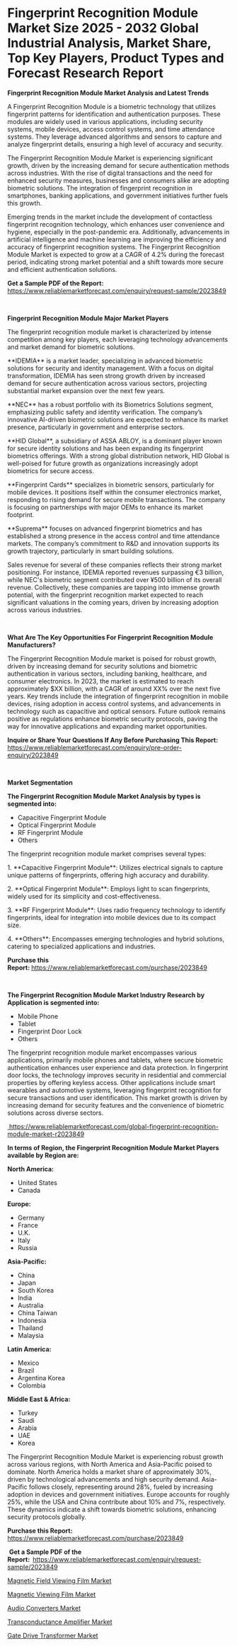 <p><h1>Fingerprint Recognition Module Market Size 2025 - 2032 Global Industrial Analysis, Market Share, Top Key Players, Product Types and Forecast Research Report</h1></p><p><strong>Fingerprint Recognition Module Market Analysis and Latest Trends</strong></p>
<p><p>A Fingerprint Recognition Module is a biometric technology that utilizes fingerprint patterns for identification and authentication purposes. These modules are widely used in various applications, including security systems, mobile devices, access control systems, and time attendance systems. They leverage advanced algorithms and sensors to capture and analyze fingerprint details, ensuring a high level of accuracy and security.</p><p>The Fingerprint Recognition Module Market is experiencing significant growth, driven by the increasing demand for secure authentication methods across industries. With the rise of digital transactions and the need for enhanced security measures, businesses and consumers alike are adopting biometric solutions. The integration of fingerprint recognition in smartphones, banking applications, and government initiatives further fuels this growth.</p><p>Emerging trends in the market include the development of contactless fingerprint recognition technology, which enhances user convenience and hygiene, especially in the post-pandemic era. Additionally, advancements in artificial intelligence and machine learning are improving the efficiency and accuracy of fingerprint recognition systems. The Fingerprint Recognition Module Market is expected to grow at a CAGR of 4.2% during the forecast period, indicating strong market potential and a shift towards more secure and efficient authentication solutions.</p></p>
<p><strong>Get a Sample PDF of the Report:&nbsp;</strong> <a href="https://www.reliablemarketforecast.com/enquiry/request-sample/2023849?utm_campaign=1903&utm_medium=2&utm_source=Github&utm_content=ia&utm_term=06042025&utm_id=fingerprint-recognition-module">https://www.reliablemarketforecast.com/enquiry/request-sample/2023849</a></p>
<p>&nbsp;</p>
<p><strong>Fingerprint Recognition Module Major Market Players</strong></p>
<p><p>The fingerprint recognition module market is characterized by intense competition among key players, each leveraging technology advancements and market demand for biometric solutions. </p><p>**IDEMIA** is a market leader, specializing in advanced biometric solutions for security and identity management. With a focus on digital transformation, IDEMIA has seen strong growth driven by increased demand for secure authentication across various sectors, projecting substantial market expansion over the next few years.</p><p>**NEC** has a robust portfolio with its Biometrics Solutions segment, emphasizing public safety and identity verification. The company’s innovative AI-driven biometric solutions are expected to enhance its market presence, particularly in government and enterprise sectors.</p><p>**HID Global**, a subsidiary of ASSA ABLOY, is a dominant player known for secure identity solutions and has been expanding its fingerprint biometrics offerings. With a strong global distribution network, HID Global is well-poised for future growth as organizations increasingly adopt biometrics for secure access.</p><p>**Fingerprint Cards** specializes in biometric sensors, particularly for mobile devices. It positions itself within the consumer electronics market, responding to rising demand for secure mobile transactions. The company is focusing on partnerships with major OEMs to enhance its market footprint.</p><p>**Suprema** focuses on advanced fingerprint biometrics and has established a strong presence in the access control and time attendance markets. The company’s commitment to R&D and innovation supports its growth trajectory, particularly in smart building solutions.</p><p>Sales revenue for several of these companies reflects their strong market positioning. For instance, IDEMIA reported revenues surpassing €3 billion, while NEC's biometric segment contributed over ¥500 billion of its overall revenue. Collectively, these companies are tapping into immense growth potential, with the fingerprint recognition market expected to reach significant valuations in the coming years, driven by increasing adoption across various industries.</p></p>
<p>&nbsp;</p>
<p><strong>What Are The Key Opportunities For Fingerprint Recognition Module Manufacturers?</strong></p>
<p><p>The Fingerprint Recognition Module market is poised for robust growth, driven by increasing demand for security solutions and biometric authentication in various sectors, including banking, healthcare, and consumer electronics. In 2023, the market is estimated to reach approximately $XX billion, with a CAGR of around XX% over the next five years. Key trends include the integration of fingerprint recognition in mobile devices, rising adoption in access control systems, and advancements in technology such as capacitive and optical sensors. Future outlook remains positive as regulations enhance biometric security protocols, paving the way for innovative applications and expanding market opportunities.</p></p>
<p><strong>Inquire or Share Your Questions If Any Before Purchasing This Report:</strong> <a href="https://www.reliablemarketforecast.com/enquiry/pre-order-enquiry/2023849?utm_campaign=1903&utm_medium=2&utm_source=Github&utm_content=ia&utm_term=06042025&utm_id=fingerprint-recognition-module">https://www.reliablemarketforecast.com/enquiry/pre-order-enquiry/2023849</a></p>
<p>&nbsp;</p>
<p><strong>Market Segmentation</strong></p>
<p><strong>The Fingerprint Recognition Module Market Analysis by types is segmented into:</strong></p>
<p><ul><li>Capacitive Fingerprint Module</li><li>Optical Fingerprint Module</li><li>RF Fingerprint Module</li><li>Others</li></ul></p>
<p><p>The fingerprint recognition module market comprises several types: </p><p>1. **Capacitive Fingerprint Module**: Utilizes electrical signals to capture unique patterns of fingerprints, offering high accuracy and durability.</p><p>   </p><p>2. **Optical Fingerprint Module**: Employs light to scan fingerprints, widely used for its simplicity and cost-effectiveness.</p><p>   </p><p>3. **RF Fingerprint Module**: Uses radio frequency technology to identify fingerprints, ideal for integration into mobile devices due to its compact size.</p><p>4. **Others**: Encompasses emerging technologies and hybrid solutions, catering to specialized applications and industries.</p></p>
<p><strong>Purchase this Report:&nbsp;</strong><a href="https://www.reliablemarketforecast.com/purchase/2023849?utm_campaign=1903&utm_medium=2&utm_source=Github&utm_content=ia&utm_term=06042025&utm_id=fingerprint-recognition-module">https://www.reliablemarketforecast.com/purchase/2023849</a></p>
<p>&nbsp;</p>
<p><strong>The Fingerprint Recognition Module Market Industry Research by Application is segmented into:</strong></p>
<p><ul><li>Mobile Phone</li><li>Tablet</li><li>Fingerprint Door Lock</li><li>Others</li></ul></p>
<p><p>The fingerprint recognition module market encompasses various applications, primarily mobile phones and tablets, where secure biometric authentication enhances user experience and data protection. In fingerprint door locks, the technology improves security in residential and commercial properties by offering keyless access. Other applications include smart wearables and automotive systems, leveraging fingerprint recognition for secure transactions and user identification. This market growth is driven by increasing demand for security features and the convenience of biometric solutions across diverse sectors.</p></p>
<p><a href="https://www.reliablemarketforecast.com/global-fingerprint-recognition-module-market-r2023849?utm_campaign=1903&utm_medium=2&utm_source=Github&utm_content=ia&utm_term=06042025&utm_id=fingerprint-recognition-module">&nbsp;https://www.reliablemarketforecast.com/global-fingerprint-recognition-module-market-r2023849</a></p>
<p><strong>In terms of Region, the Fingerprint Recognition Module Market Players available by Region are:</strong></p>
<p>
    <p> <strong> North America: </strong>
        <ul>
            <li>United States</li>
            <li>Canada</li>
        </ul>
        </p> 
    <p> <strong> Europe: </strong>
        <ul>
            <li>Germany</li>
            <li>France</li>
            <li>U.K.</li>
            <li>Italy</li>
            <li>Russia</li>
        </ul>
        </p> 
    <p> <strong> Asia-Pacific: </strong>
        <ul>
            <li>China</li>
            <li>Japan</li>
            <li>South Korea</li>
            <li>India</li>
            <li>Australia</li>
            <li>China Taiwan</li>
            <li>Indonesia</li>
            <li>Thailand</li>
            <li>Malaysia</li>
        </ul>
        </p> 
    <p> <strong> Latin America: </strong>
        <ul>
            <li>Mexico</li>
            <li>Brazil</li>
            <li>Argentina Korea</li>
            <li>Colombia</li>
        </ul>
        </p> 
    <p> <strong> Middle East & Africa: </strong>
        <ul>
            <li>Turkey</li>
            <li>Saudi</li>
            <li>Arabia</li>
            <li>UAE</li>
            <li>Korea</li>
        </ul>
    </p>
    </p>
<p><p>The Fingerprint Recognition Module Market is experiencing robust growth across various regions, with North America and Asia-Pacific poised to dominate. North America holds a market share of approximately 30%, driven by technological advancements and high security demand. Asia-Pacific follows closely, representing around 28%, fueled by increasing adoption in devices and government initiatives. Europe accounts for roughly 25%, while the USA and China contribute about 10% and 7%, respectively. These dynamics indicate a shift towards biometric solutions, enhancing security protocols globally.</p></p>
<p><strong>Purchase this Report: </strong><a href="https://www.reliablemarketforecast.com/purchase/2023849?utm_campaign=1903&utm_medium=2&utm_source=Github&utm_content=ia&utm_term=06042025&utm_id=fingerprint-recognition-module">https://www.reliablemarketforecast.com/purchase/2023849</a></p>
<p>&nbsp;<strong>Get a Sample PDF of the Report:&nbsp;&nbsp;</strong><a href="https://www.reliablemarketforecast.com/enquiry/request-sample/2023849?utm_campaign=1903&utm_medium=2&utm_source=Github&utm_content=ia&utm_term=06042025&utm_id=fingerprint-recognition-module">https://www.reliablemarketforecast.com/enquiry/request-sample/2023849</a></p>
<p><strong></strong></p>
<p><p><a href="https://github.com/ifsahvadenah/Market-Research-Report-List-1/blob/main/magnetic-field-viewing-film-market.md?utm_campaign=1903&utm_medium=2&utm_source=Github&utm_content=ia&utm_term=06042025&utm_id=fingerprint-recognition-module">Magnetic Field Viewing Film Market</a></p><p><a href="https://github.com/merzafairy04/Market-Research-Report-List-1/blob/main/magnetic-viewing-film-market.md?utm_campaign=1903&utm_medium=2&utm_source=Github&utm_content=ia&utm_term=06042025&utm_id=fingerprint-recognition-module">Magnetic Viewing Film Market</a></p><p><a href="https://github.com/vasosblenksk/Market-Research-Report-List-1/blob/main/audio-converters-market.md?utm_campaign=1903&utm_medium=2&utm_source=Github&utm_content=ia&utm_term=06042025&utm_id=fingerprint-recognition-module">Audio Converters Market</a></p><p><a href="https://github.com/viohlbrenksf/Market-Research-Report-List-1/blob/main/transconductance-amplifier-market.md?utm_campaign=1903&utm_medium=2&utm_source=Github&utm_content=ia&utm_term=06042025&utm_id=fingerprint-recognition-module">Transconductance Amplifier Market</a></p><p><a href="https://github.com/irfadac/Market-Research-Report-List-5/blob/main/gate-drive-transformer-market.md?utm_campaign=1903&utm_medium=2&utm_source=Github&utm_content=ia&utm_term=06042025&utm_id=fingerprint-recognition-module">Gate Drive Transformer Market</a></p></p>